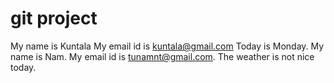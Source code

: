 # git project
My name is Kuntala
My email id is kuntala@gmail.com
Today is Monday.
My name is Nam.
My email id is tunamnt@gmail.com.
The weather is not nice today.


